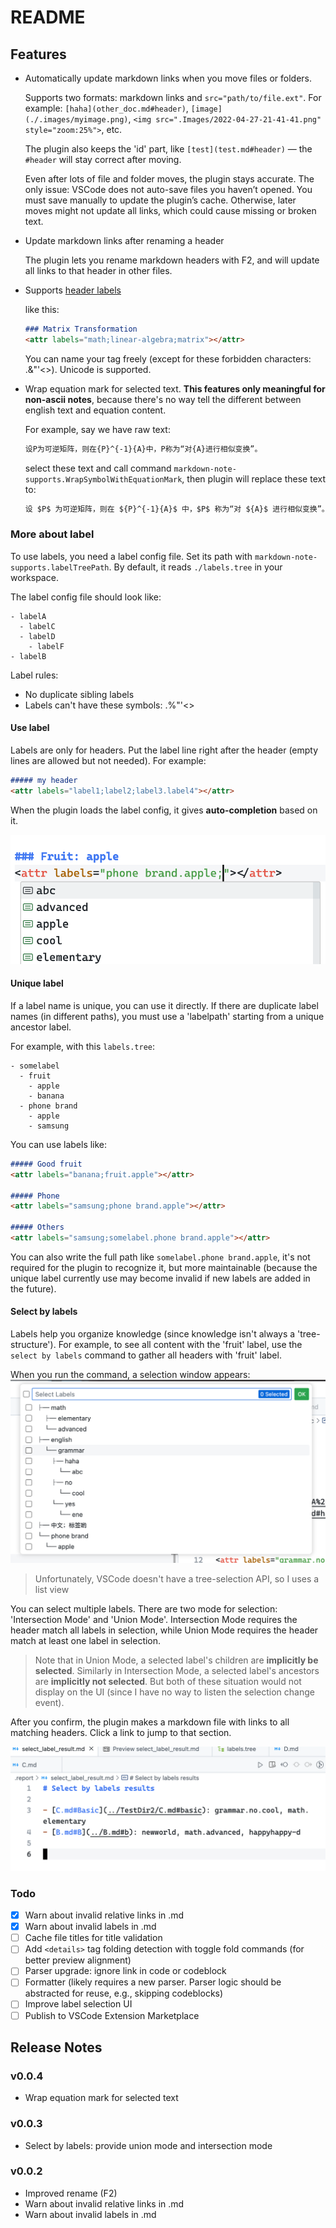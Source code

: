 # README

## Features

- Automatically update markdown links when you move files or folders.

  Supports two formats: markdown links and `src="path/to/file.ext"`. For example: `[haha](other_doc.md#header)`, `[image](./.images/myimage.png)`, `<img src=".Images/2022-04-27-21-41-41.png" style="zoom:25%">`, etc.

  The plugin also keeps the 'id' part, like `[test](test.md#header)` — the `#header` will stay correct after moving.

  Even after lots of file and folder moves, the plugin stays accurate. The only issue: VSCode does not auto-save files you haven’t opened. You must save manually to update the plugin’s cache. Otherwise, later moves might not update all links, which could cause missing or broken text.

- Update markdown links after renaming a header

  The plugin lets you rename markdown headers with F2, and will update all links to that header in other files.

- Supports [header labels](#more-about-label)

  like this:
  ```md
  ### Matrix Transformation
  <attr labels="math;linear-algebra;matrix"></attr>
  ```

  You can name your tag freely (except for these forbidden characters: .&"'<>). Unicode is supported.

- Wrap equation mark for selected text. **This features only meaningful for non-ascii notes**, because there's no way tell the different between english text and equation content.

  For example, say we have raw text:
  ```md
  设P为可逆矩阵，则在{P}^{-1}{A}中，P称为“对{A}进行相似变换”。
  ```

  select these text and call command `markdown-note-supports.WrapSymbolWithEquationMark`, then plugin will replace these text to:
  ```md
  设 $P$ 为可逆矩阵，则在 ${P}^{-1}{A}$ 中，$P$ 称为“对 ${A}$ 进行相似变换”。
  ```

### More about label
To use labels, you need a label config file. Set its path with `markdown-note-supports.labelTreePath`. By default, it reads `./labels.tree` in your workspace.

The label config file should look like:
```tree
- labelA
  - labelC
  - labelD
    - labelF
- labelB
```

Label rules:
- No duplicate sibling labels
- Labels can't have these symbols: .%"'<>

#### Use label
Labels are only for headers. Put the label line right after the header (empty lines are allowed but not needed). For example:
```md
##### my header
<attr labels="label1;label2;label3.label4"></attr>
```

When the plugin loads the label config, it gives **auto-completion** based on it.

![completion example](./image.png)

#### Unique label
If a label name is unique, you can use it directly. If there are duplicate label names (in different paths), you must use a 'labelpath' starting from a unique ancestor label.

For example, with this `labels.tree`:
```tree
- somelabel
  - fruit
    - apple
    - banana
  - phone brand
    - apple
    - samsung
```

You can use labels like:
```md
##### Good fruit
<attr labels="banana;fruit.apple"></attr>

##### Phone
<attr labels="samsung;phone brand.apple"></attr>

##### Others
<attr labels="samsung;somelabel.phone brand.apple"></attr>
```

You can also write the full path like `somelabel.phone brand.apple`, it's not required for the plugin to recognize it, but more maintainable (because the unique label currently use may become invalid if new labels are added in the future).

#### Select by labels
Labels help you organize knowledge (since knowledge isn't always a 'tree-structure'). For example, to see all content with the 'fruit' label, use the `select by labels` command to gather all headers with 'fruit' label.

When you run the command, a selection window appears:
![](image-1.png)

> Unfortunately, VSCode doesn't have a tree-selection API, so I uses a list view

You can select multiple labels. There are two mode for selection: 'Intersection Mode' and 'Union Mode'. Intersection Mode requires the header match all labels in selection, while Union Mode requires the header match at least one label in selection.

> Note that in Union Mode, a selected label's children are **implicitly be selected**. Similarly in Intersection Mode, a selected label's ancestors are **implicitly not selected**. But both of these situation would not display on the UI (since I have no way to listen the selection change event).

After you confirm, the plugin makes a markdown file with links to all matching headers. Click a link to jump to that section.

![](image-2.png)

### Todo
- [x] Warn about invalid relative links in .md
- [x] Warn about invalid labels in .md
- [ ] Cache file titles for title validation
- [ ] Add `<details>` tag folding detection with toggle fold commands (for better preview alignment)
- [ ] Parser upgrade: ignore link in code or codeblock
- [ ] Formatter (likely requires a new parser. Parser logic should be abstracted for reuse, e.g., skipping codeblocks)
- [ ] Improve label selection UI
- [ ] Publish to VSCode Extension Marketplace

## Release Notes

### v0.0.4
- Wrap equation mark for selected text

### v0.0.3
- Select by labels: provide union mode and intersection mode

### v0.0.2
- Improved rename (F2)
- Warn about invalid relative links in .md
- Warn about invalid labels in .md

